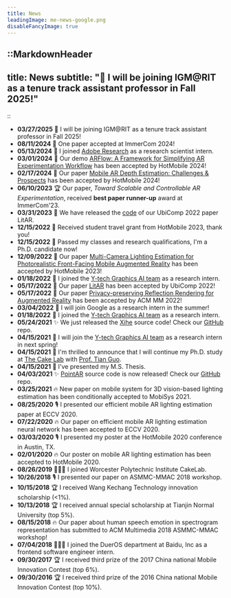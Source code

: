 ```yaml
---
title: News
leadingImage: me-news-google.png
disableFancyImage: true
---
```


::MarkdownHeader
---
title: News
subtitle: "📢 I will be joining IGM@RIT as a tenure track assistant professor in Fall 2025!"
---
::

- **03/27/2025** 🎉 I will be joining IGM@RIT as a tenure track assistant professor in Fall 2025!
- **08/11/2024** 🎉 One paper accepted at ImmerCom 2024!
- **05/13/2024** 🎉 I joined [Adobe Research](http://www.chongyangma.com/team/index.html) as a research scientist intern.
- **03/01/2024** 🎉 Our demo [ARFlow: A Framework for Simplifying AR Experimentation Workflow](https://cake.wpi.edu/ARFlow/) has been accepted by HotMobile 2024!
- **02/17/2024** 🎉 Our paper [Mobile AR Depth Estimation: Challenges & Prospects](https://arxiv.org/pdf/2310.14437) has been accepted by HotMobile 2024!
- **06/10/2023** 🏆 Our paper, *Toward Scalable and Controllable AR Experimentation*, received **best paper runner-up** award at ImmerCom'23.
- **03/31/2023** 🎉 We have released the [code](https://github.com/cake-lab/LitAR) of our UbiComp 2022 paper LitAR.
- **12/15/2022** 🎉 Received student travel grant from HotMobile 2023, thank you!
- **12/15/2022** 🎉 Passed my classes and research qualifications, I'm a Ph.D. candidate now!
- **12/09/2022** 🎉 Our paper [Multi-Camera Lighting Estimation for Photorealistic Front-Facing Mobile Augmented Reality](https://arxiv.org/pdf/2301.06143) has been accepted by HotMobile 2023!
- **01/18/2022** 🎉 I joined the [Y-tech Graphics AI team](http://www.chongyangma.com/team/index.html) as a research intern.
- **05/17/2022** 🎉 Our paper [LitAR](/project/litar) has been accepted by UbiComp 2022!
- **05/17/2022** 🎉 Our paper [Privacy-preserving Reflection Rendering for Augmented Reality](/project/privacy-preserving-reflection) has been accepted by ACM MM 2022!
- **03/04/2022** 🎉 I will join Google as a research intern in the summer!
- **01/18/2022** 🎉 I joined the [Y-tech Graphics AI team](http://www.chongyangma.com/team/index.html) as a research intern.
- **05/24/2021** ✨ We just released the [Xihe](/project/point-ar) source code! Check our [GitHub](https://github.com/cake-lab/Xihe) repo.
- **04/15/2021** 🎉 I will join the [Y-tech Graphics AI team](http://chongyangma.com/team/index.html) as a research intern in next spring!
- **04/15/2021** 🎉 I'm thrilled to announce that I will continue my Ph.D. study at [The Cake Lab](https://cake.wpi.edu/) with [Prof. Tian Guo](https://tianguo.info).
- **04/15/2021** 🎉 I've presented my M.S. Thesis.
- **04/03/2021** ✨ [PointAR](/project/point-ar) source code is now released! Check our [GitHub](https://github.com/cake-lab/PointAR) repo.
- **03/25/2021** 🔥 New paper on mobile system for 3D vision-based lighting estimation has been conditionally accepted to MobiSys 2021.
- **08/25/2020** 🎙️ I presented our efficient mobile AR lighting estimation paper at ECCV 2020.
- **07/22/2020** 🔥 Our paper on efficient mobile AR lighting estimation neural network has been accepted to ECCV 2020.
- **03/03/2020** 🎙️ I presented my poster at the HotMobile 2020 conference in Austin, TX.
- **02/01/2020** 🔥 Our poster on mobile AR lighting estimation has been accepted to HotMobile 2020.
- **08/26/2019** 🦸🏻‍♂️ I joined Worcester Polytechnic Institute CakeLab.
- **10/26/2018** 🎙️ I presented our paper on ASMMC-MMAC 2018 workshop.
- **10/15/2018** 🏆 I received Wang Kechang Technology innovation scholarship (<1%).
- **10/13/2018** 🏆 I received annual special scholarship at Tianjin Normal University (top 5%).
- **08/15/2018** 🔥 Our paper about human speech emotion in spectrogram representation has submitted to ACM Multimedia 2018 ASMMC-MMAC workshop!
- **07/04/2018** 👨🏻‍💻 I joined the DuerOS department at Baidu, Inc as a frontend software engineer intern.
- **09/30/2017** 🏆 I received third prize of the 2017 China national Mobile Innovation Contest (top 6%).
- **09/30/2016** 🏆 I received third prize of the 2016 China national Mobile Innovation Contest (top 10%).
